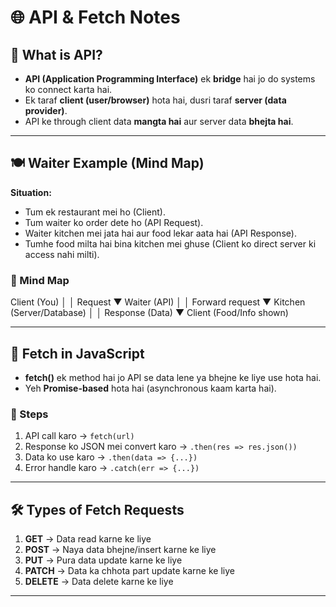 # 🌐 API & Fetch Notes

## 📌 What is API?

- **API (Application Programming Interface)** ek **bridge** hai jo do systems ko connect karta hai.
- Ek taraf **client (user/browser)** hota hai, dusri taraf **server (data provider)**.
- API ke through client data **mangta hai** aur server data **bhejta hai**.

---

## 🍽 Waiter Example (Mind Map)

**Situation:**  

- Tum ek restaurant mei ho (Client).  
- Tum waiter ko order dete ho (API Request).  
- Waiter kitchen mei jata hai aur food lekar aata hai (API Response).  
- Tumhe food milta hai bina kitchen mei ghuse (Client ko direct server ki access nahi milti).

### 🧠 Mind Map

Client (You)
│
│ Request
▼
Waiter (API)
│
│ Forward request
▼
Kitchen (Server/Database)
│
│ Response (Data)
▼
Client (Food/Info shown)

---

## 🚀 Fetch in JavaScript

- **fetch()** ek method hai jo API se data lene ya bhejne ke liye use hota hai.
- Yeh **Promise-based** hota hai (asynchronous kaam karta hai).

### 🔑 Steps

1. API call karo → `fetch(url)`
2. Response ko JSON mei convert karo → `.then(res => res.json())`
3. Data ko use karo → `.then(data => {...})`
4. Error handle karo → `.catch(err => {...})`

---

## 🛠 Types of Fetch Requests

1. **GET** → Data read karne ke liye  
2. **POST** → Naya data bhejne/insert karne ke liye  
3. **PUT** → Pura data update karne ke liye  
4. **PATCH** → Data ka chhota part update karne ke liye  
5. **DELETE** → Data delete karne ke liye  

---
